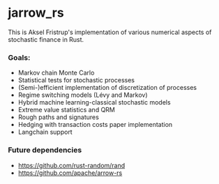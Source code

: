 # jarrow_rs

This is Aksel Fristrup's implementation of various numerical aspects of stochastic finance in Rust.

### Goals:
- Markov chain Monte Carlo
- Statistical tests for stochastic processes
- (Semi-)efficient implementation of discretization of processes
- Regime switching models (Lévy and Markov)
- Hybrid machine learning-classical stochastic models
- Extreme value statistics and QRM
- Rough paths and signatures
- Hedging with transaction costs paper implementation
- Langchain support

### Future dependencies
- https://github.com/rust-random/rand
- https://github.com/apache/arrow-rs
